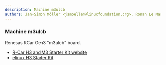 ```yaml
---
description: Machine m3ulcb
authors: Jan-Simon Möller <jsmoeller@linuxfoundation.org>, Ronan Le Martret <ronan.lemartret@iot.bzh>, Yannick Gicquel <yannick.gicquel@iot.bzh>
---
```


### Machine m3ulcb

Renesas RCar Gen3 "m3ulcb" board.

* [R-Car H3 and M3 Starter Kit website](https://www.renesas.com/br/en/solutions/automotive/adas/solution-kits/r-car-starter-kit.html)
* [elinux H3 Starter Kit](https://elinux.org/R-Car/Boards/H3SK)
